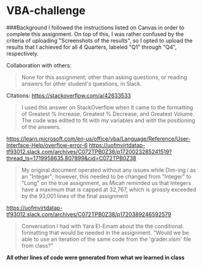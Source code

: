 # VBA-challenge

###Background
I followed the instructions listed on Canvas in order to complete this assignment. On top of this, I was rather confused by the criteria of uploading "Screenshots of the results", so I opted to upload the results that I achieved for all 4 Quarters, labeled "Q1" through "Q4", respectively.

Collaboration with others:
> None for this assignment; other than asking questions, or reading answers for other student's questions, in Slack. 

Citations:
https://stackoverflow.com/a/42633533

> I used this answer on StackOverflow when it came to the formatting of Greatest % Increase, Greatest % Decrease, and Greatest Volume. The code was edited to fit with my variables and with the positioning of the answers.

https://learn.microsoft.com/en-us/office/vba/Language/Reference/User-Interface-Help/overflow-error-6
https://uofmvirtdatap-tf93012.slack.com/archives/C072TPB0Z38/p1720023285241519?thread_ts=1719958635.807899&cid=C072TPB0Z38

> My original document operated without any issues while Dim-ing i as an "Integer"; however, this needed to be changed from "Integer" to "Long" on the true assignment, as Micah reminded us that Integers have a maximum that is capped at 32,767, which is grossly exceeded by the 93,001 lines of the final assignment

https://uofmvirtdatap-tf93012.slack.com/archives/C072TPB0Z38/p1720389246592579
> Conversation I had with Yara El-Emam about the the conditional formatting that would be needed in the assignment. "Would we be able to use an iteration of the same code from the 'grader.xlsm' file from class?"

**All other lines of code were generated from what we learned in class**
